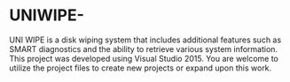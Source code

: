 # UNIWIPE-
UNI WIPE is a disk wiping system that includes additional features such as SMART diagnostics and the ability to retrieve various system information.
This project was developed using Visual Studio 2015. You are welcome to utilize the project files to create new projects or expand upon this work.
